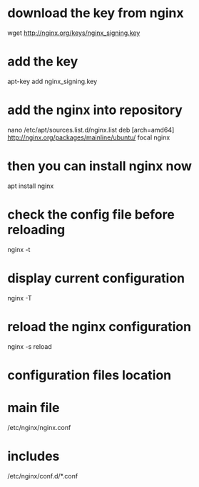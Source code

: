 # download the key from nginx
wget http://nginx.org/keys/nginx_signing.key

# add the key
apt-key add nginx_signing.key

# add the nginx into repository 
nano /etc/apt/sources.list.d/nginx.list
deb [arch=amd64] http://nginx.org/packages/mainline/ubuntu/ focal nginx

# then you can install nginx now
apt install nginx

# check the config file before reloading
nginx -t

# display current configuration
nginx -T

# reload the nginx configuration
nginx -s reload

# configuration files location
# main file
/etc/nginx/nginx.conf

# includes
/etc/nginx/conf.d/*.conf

